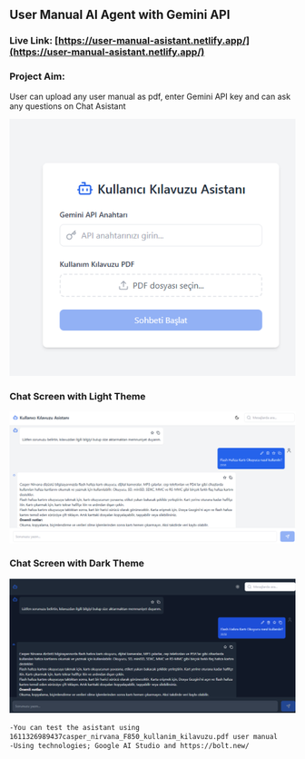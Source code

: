 ## User Manual AI Agent with Gemini API
### Live Link: [https://user-manual-asistant.netlify.app/](https://user-manual-asistant.netlify.app/)
### Project Aim: 
User can upload any user manual as pdf, enter Gemini API key and can ask any questions on Chat Asistant

![alt text](user_manual_ai_agent.png)

### Chat Screen with Light Theme
![alt text](chat_screen_light.png)

### Chat Screen with Dark Theme
![alt text](chat_screen_dark.png)

```
-You can test the asistant using 1611326989437casper_nirvana_F850_kullanim_kilavuzu.pdf user manual
-Using technologies; Google AI Studio and https://bolt.new/
```